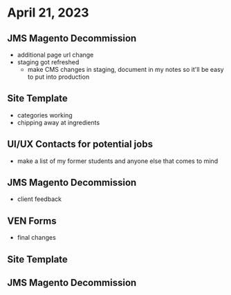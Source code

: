 # April 21, 2023

## JMS Magento Decommission
- additional page url change
- staging got refreshed
	- make CMS changes in staging, document in my notes so it'll be easy to put into production

## Site Template
- categories working
- chipping away at ingredients

## UI/UX Contacts for potential jobs
- make a list of my former students and anyone else that comes to mind

## JMS Magento Decommission
- client feedback

## VEN Forms
- final changes

## Site Template

## JMS Magento Decommission